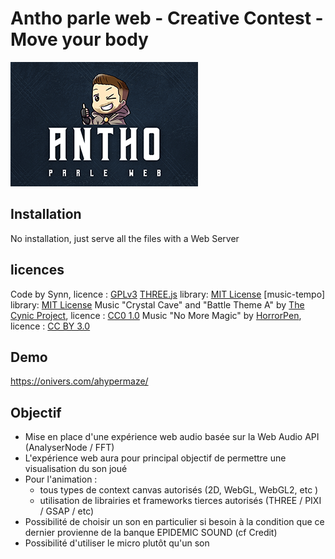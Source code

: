 # Antho parle web - Creative Contest - Move your body

![APW for Three.js](apw.png)

## Installation
No installation, just serve all the files with a Web Server

## licences
Code by Synn, licence : [GPLv3](https://www.gnu.org/licenses/gpl-3.0.en.html)
[THREE.js](https://github.com/mrdoob/three.js) library: [MIT License](https://github.com/mrdoob/three.js/blob/dev/LICENSE)
[music-tempo] library: [MIT License](https://github.com/killercrush/music-tempo/blob/master/LICENCE)
Music "Crystal Cave" and "Battle Theme A" by [The Cynic Project](https://cynicmusic.com/), licence : [CC0 1.0](https://creativecommons.org/publicdomain/zero/1.0/)
Music "No More Magic" by [HorrorPen](https://opengameart.org/users/horrorpen), licence : [CC BY 3.0](https://creativecommons.org/licenses/by/3.0/zero/1.0/)

## Demo
 https://onivers.com/ahypermaze/

## Objectif
- Mise en place d'une expérience web audio basée sur la Web Audio API (AnalyserNode / FFT)
- L'expérience web aura pour principal objectif de permettre une visualisation du son joué
- Pour l'animation :
  - tous types de context canvas autorisés (2D, WebGL, WebGL2, etc )
  - utilisation de librairies et frameworks tierces autorisés (THREE / PIXI / GSAP / etc)
- Possibilité de choisir un son en particulier si besoin à la condition que ce dernier provienne de la banque EPIDEMIC SOUND (cf Credit)
- Possibilité d'utiliser le micro plutôt qu'un son